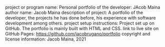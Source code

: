 project or program name: Personal portfolio of the developer: JAcob Maina
author name: Jacob Maina
description of project: A portfolio of the developer, the projects he has done before, his experience with software development among others.
project setup instructions: Project set up on GitHub. The portfolio is mainly built with HTML and CSS.
link to live site on GitHub Pages: https://github.com/jacobrugano/portfolio
copyright and license information: Jacob Maina, 2021
